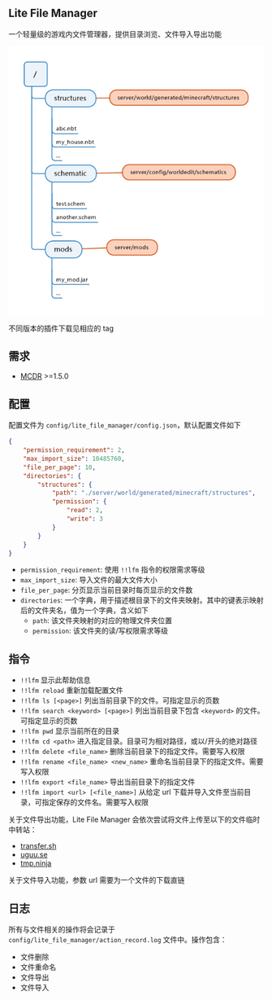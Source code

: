 Lite File Manager
-----------

一个轻量级的游戏内文件管理器，提供目录浏览、文件导入导出功能

![tree](assets/tree.png)

不同版本的插件下载见相应的 tag

## 需求

- [MCDR](https://github.com/Fallen-Breath/MCDReforged) >=1.5.0

## 配置

配置文件为 `config/lite_file_manager/config.json`，默认配置文件如下

```json
{
    "permission_requirement": 2,
    "max_import_size": 10485760,
    "file_per_page": 10,
    "directories": {
        "structures": {
            "path": "./server/world/generated/minecraft/structures",
            "permission": {
                "read": 2,
                "write": 3
            }
        }
    }
}
```

- `permission_requirement`: 使用 `!!lfm` 指令的权限需求等级
- `max_import_size`: 导入文件的最大文件大小
- `file_per_page`: 分页显示当前目录时每页显示的文件数
- `directories`: 一个字典，用于描述根目录下的文件夹映射。其中的键表示映射后的文件夹名，值为一个字典，含义如下
  - `path`: 该文件夹映射的对应的物理文件夹位置
  - `permission`: 该文件夹的读/写权限需求等级

## 指令

- `!!lfm` 显示此帮助信息
- `!!lfm reload` 重新加载配置文件
- `!!lfm ls [<page>]` 列出当前目录下的文件。可指定显示的页数
- `!!lfm search <keyword> [<page>]` 列出当前目录下包含 `<keyword>` 的文件。可指定显示的页数
- `!!lfm pwd` 显示当前所在的目录
- `!!lfm cd <path>` 进入指定目录。目录可为相对路径，或以/开头的绝对路径
- `!!lfm delete <file_name>` 删除当前目录下的指定文件。需要写入权限
- `!!lfm rename <file_name> <new_name>` 重命名当前目录下的指定文件。需要写入权限
- `!!lfm export <file_name>` 导出当前目录下的指定文件
- `!!lfm import <url> [<file_name>]` 从给定 url 下载并导入文件至当前目录，可指定保存的文件名。需要写入权限

关于文件导出功能，Lite File Manager 会依次尝试将文件上传至以下的文件临时中转站：

- [transfer.sh](https://transfer.sh/)
- [uguu.se](https://uguu.se/)
- [tmp.ninja](https://tmp.ninja/) 

关于文件导入功能，参数 url 需要为一个文件的下载直链

## 日志

所有与文件相关的操作将会记录于 `config/lite_file_manager/action_record.log` 文件中。操作包含：

- 文件删除
- 文件重命名
- 文件导出
- 文件导入